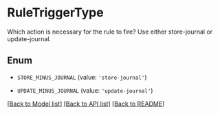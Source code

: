 # RuleTriggerType

Which action is necessary for the rule to fire? Use either store-journal or update-journal.

## Enum

* `STORE_MINUS_JOURNAL` (value: `'store-journal'`)

* `UPDATE_MINUS_JOURNAL` (value: `'update-journal'`)

[[Back to Model list]](../README.md#documentation-for-models) [[Back to API list]](../README.md#documentation-for-api-endpoints) [[Back to README]](../README.md)


